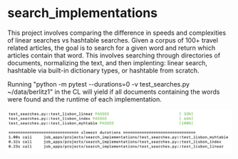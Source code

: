 # search_implementations

This project involves comparing the difference in speeds and complexities of linear searches vs hashtable searches. Given a corpus of 100+ travel related articles, the goal is to search for a given word and return which articles contain that word. This involves searching through directories of documents, normalizing the text, and then implenting: linear search, hashtable via built-in dictionary types, or hashtable from scratch.

Running "python -m pytest --durations=0 -v test_searches.py ~/data/berlitz1" in the CL will yield if all documents containing the words were found and the runtime of each implementation. 

![Screenshot](example_test.png)
